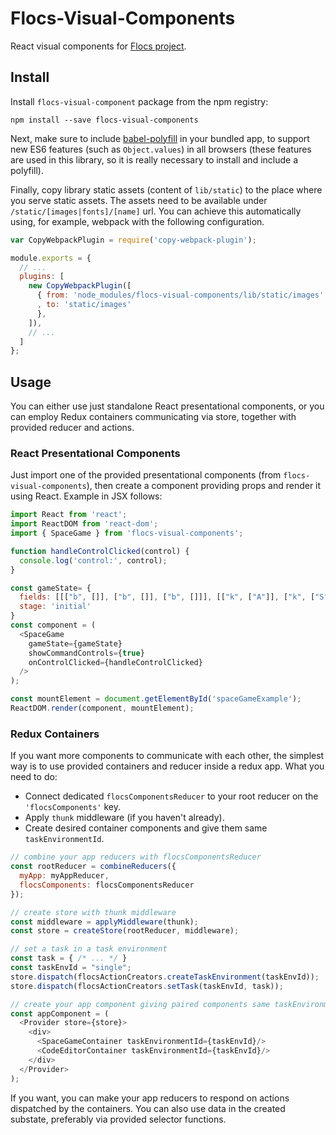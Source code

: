 # Flocs-Visual-Components

React visual components for [Flocs project](https://github.com/adaptive-learning/flocs-web).

## Install

Install `flocs-visual-component` package from the npm registry:

```
npm install --save flocs-visual-components
```

Next, make sure to include [babel-polyfill](https://babeljs.io/docs/usage/polyfill/)
in your bundled app, to support new ES6 features (such as `Object.values`) in all browsers
(these features are used in this library, so it is really necessary to install and include a polyfill).

Finally, copy library static assets (content of `lib/static`) to the place where you serve static assets.
The assets need to be available under `/static/[images|fonts]/[name]` url.
You can achieve this automatically using, for example, webpack with the following configuration.

```javascript
var CopyWebpackPlugin = require('copy-webpack-plugin');

module.exports = {
  // ...
  plugins: [
    new CopyWebpackPlugin([
      { from: 'node_modules/flocs-visual-components/lib/static/images'
      , to: 'static/images'
      },
    ]),
    // ...
  ]
};
```

## Usage

You can either use just standalone React presentational components,
or you can employ Redux containers communicating via store, together with provided reducer and actions.

### React Presentational Components

Just import one of the provided presentational components (from `flocs-visual-components`),
then create a component providing props and render it using React. Example in JSX follows:


```javascript
import React from 'react';
import ReactDOM from 'react-dom';
import { SpaceGame } from 'flocs-visual-components';

function handleControlClicked(control) {
  console.log('control:', control);
}

const gameState= {
  fields: [[["b", []], ["b", []], ["b", []]], [["k", ["A"]], ["k", ["S"]], ["k", []]]],
  stage: 'initial'
}
const component = (
  <SpaceGame
    gameState={gameState}
    showCommandControls={true}
    onControlClicked={handleControlClicked}
  />
);

const mountElement = document.getElementById('spaceGameExample');
ReactDOM.render(component, mountElement);
```


### Redux Containers

If you want more components to communicate with each other, the simplest way is to use provided containers and reducer inside a redux app.
What you need to do:

* Connect dedicated `flocsComponentsReducer` to your root reducer on the `'flocsComponents'` key.
* Apply `thunk` middleware (if you haven't already).
* Create desired container components and give them same `taskEnvironmentId`.

```javascript
// combine your app reducers with flocsComponentsReducer
const rootReducer = combineReducers({
  myApp: myAppReducer,
  flocsComponents: flocsComponentsReducer
});

// create store with thunk middleware
const middleware = applyMiddleware(thunk);
const store = createStore(rootReducer, middleware);

// set a task in a task environment
const task = { /* ... */ }
const taskEnvId = "single";
store.dispatch(flocsActionCreators.createTaskEnvironment(taskEnvId));
store.dispatch(flocsActionCreators.setTask(taskEnvId, task));

// create your app component giving paired components same taskEnvironmentId
const appComponent = (
  <Provider store={store}>
    <div>
      <SpaceGameContainer taskEnvironmentId={taskEnvId}/>
      <CodeEditorContainer taskEnvironmentId={taskEnvId}/>
    </div>
  </Provider>
);
```

If you want, you can make your app reducers to respond on actions dispatched by the containers.
You can also use data in the created substate, preferably via provided selector functions.
